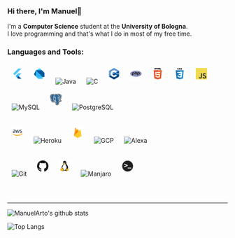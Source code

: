 ### Hi there, I'm Manuel👋
I'm a **Computer Science** student at the **University of Bologna**. <br>
I love programming and that's what I do in most of my free time.

### Languages and Tools:
<div align="center>
<img style="margin: 10px" alt="Python" width="26px" height="26px" src="https://cdn.icon-icons.com/icons2/112/PNG/128/python_18894.png">
<img style="margin: 10px" alt="Flutter" width="26px" height="26px" src="https://raw.githubusercontent.com/github/explore/80688e429a7d4ef2fca1e82350fe8e3517d3494d/topics/flutter/flutter.png">
<img style="margin: 10px" alt="Dart" width="26px" height="26px" src="https://raw.githubusercontent.com/github/explore/80688e429a7d4ef2fca1e82350fe8e3517d3494d/topics/dart/dart.png">
<img style="margin: 10px" alt="Java" width="26px" height="26px" src="https://cdn4.iconfinder.com/data/icons/logos-and-brands/512/181_Java_logo_logos-512.png">
<img style="margin: 10px" alt="C" width="26px" height="26px" src="https://cdn.icon-icons.com/icons2/2415/PNG/512/c_original_logo_icon_146611.png">
<img style="margin: 10px" alt="Cpp" width="26px" height="26px" src="https://raw.githubusercontent.com/github/explore/80688e429a7d4ef2fca1e82350fe8e3517d3494d/topics/cpp/cpp.png">
<img style="margin: 10px" alt="PHP" width="26px" height="26px" src="https://raw.githubusercontent.com/github/explore/80688e429a7d4ef2fca1e82350fe8e3517d3494d/topics/php/php.png">
<img style="margin: 10px" alt="HTML5" width="26px" height="26px" src="https://raw.githubusercontent.com/github/explore/80688e429a7d4ef2fca1e82350fe8e3517d3494d/topics/html/html.png">
<img style="margin: 10px" alt="CSS3" width="26px" height="26px" src="https://raw.githubusercontent.com/github/explore/80688e429a7d4ef2fca1e82350fe8e3517d3494d/topics/css/css.png">
<img style="margin: 10px" alt="JavaScript" width="26px" height="26px" src="https://raw.githubusercontent.com/github/explore/80688e429a7d4ef2fca1e82350fe8e3517d3494d/topics/javascript/javascript.png">
<img style="margin: 10px" alt="MySQL" width="26px" height="26px" src="https://cdn.icon-icons.com/icons2/1381/PNG/128/mysqlworkbench_93532.png">
<img style="margin: 10px" alt="PostgreSQL" width="26px" height="26px" src="https://raw.githubusercontent.com/github/explore/80688e429a7d4ef2fca1e82350fe8e3517d3494d/topics/postgresql/postgresql.png">
<img style="margin: 10px" alt="PostgreSQL" width="26px" height="26px" src="https://cdn.icon-icons.com/icons2/2107/PNG/128/file_type_sqlite_icon_130153.png">

<br>
<br>

<img style="margin: 10px" alt="AWS" width="26px" height="26px" src="https://raw.githubusercontent.com/github/explore/80688e429a7d4ef2fca1e82350fe8e3517d3494d/topics/aws/aws.png">
<img style="margin: 10px" alt="Heroku" width="26px" height="26px" src="https://cdn.icon-icons.com/icons2/2108/PNG/512/heroku_icon_130912.png">
<img style="margin: 10px" alt="Firebase" width="26px" height="26px" src="https://raw.githubusercontent.com/github/explore/80688e429a7d4ef2fca1e82350fe8e3517d3494d/topics/firebase/firebase.png">
<img style="margin: 10px" alt="GCP" width="26px" height="26px" src="https://cdn.icon-icons.com/icons2/2621/PNG/512/brand_google_cloud_icon_157339.png">
<img style="margin: 10px" alt="Alexa" width="26px" height="26px" src="https://cdn.icon-icons.com/icons2/2108/PNG/128/amazon_alexa_icon_130998.png">

<br>
<br>

<img style="margin: 10px" alt="Git" width="26px" height="26px" src="https://cdn.icon-icons.com/icons2/2415/PNG/128/git_plain_logo_icon_146507.png">
<img style="margin: 10px" alt="GitHub" width="26px" height="26px" src="https://raw.githubusercontent.com/github/explore/78df643247d429f6cc873026c0622819ad797942/topics/github/github.png">
<img style="margin: 10px" alt="Linux" width="26px" height="26px" src="https://raw.githubusercontent.com/github/explore/80688e429a7d4ef2fca1e82350fe8e3517d3494d/topics/linux/linux.png">
<img style="margin: 10px" alt="Manjaro" width="26px" height="26px" src="https://cdn.icon-icons.com/icons2/1381/PNG/128/manjarowelcome_94304.png">
<img style="margin: 10px" alt="Terminal" width="26px" height="26px" src="https://raw.githubusercontent.com/github/explore/80688e429a7d4ef2fca1e82350fe8e3517d3494d/topics/terminal/terminal.png">

</div>

<br>
<br>

---

![ManuelArto's github stats](https://github-readme-stats.vercel.app/api?username=ManuelArto&theme=calm&show_icons=true&hide=contribs,issues)

![Top Langs](https://github-readme-stats.vercel.app/api/top-langs/?username=ManuelArto&layout=compact&exclude_repo=ManuelArto.github.io&hide=swift)


